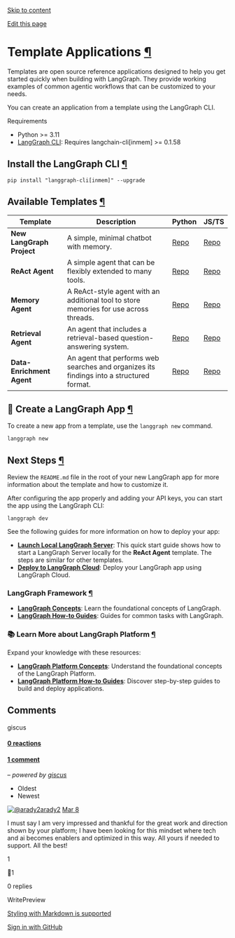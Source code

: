 [Skip to content](https://langchain-ai.github.io/langgraph/concepts/template_applications/#template-applications)

[Edit this page](https://github.com/langchain-ai/langgraph/edit/main/docs/docs/concepts/template_applications.md "Edit this page")

# Template Applications [¶](https://langchain-ai.github.io/langgraph/concepts/template_applications/\#template-applications "Permanent link")

Templates are open source reference applications designed to help you get started quickly when building with LangGraph. They provide working examples of common agentic workflows that can be customized to your needs.

You can create an application from a template using the LangGraph CLI.

Requirements

- Python >= 3.11
- [LangGraph CLI](https://langchain-ai.github.io/langgraph/cloud/reference/cli/): Requires langchain-cli\[inmem\] >= 0.1.58

## Install the LangGraph CLI [¶](https://langchain-ai.github.io/langgraph/concepts/template_applications/\#install-the-langgraph-cli "Permanent link")

```md-code__content
pip install "langgraph-cli[inmem]" --upgrade

```

## Available Templates [¶](https://langchain-ai.github.io/langgraph/concepts/template_applications/\#available-templates "Permanent link")

| Template | Description | Python | JS/TS |
| --- | --- | --- | --- |
| **New LangGraph Project** | A simple, minimal chatbot with memory. | [Repo](https://github.com/langchain-ai/new-langgraph-project) | [Repo](https://github.com/langchain-ai/new-langgraphjs-project) |
| **ReAct Agent** | A simple agent that can be flexibly extended to many tools. | [Repo](https://github.com/langchain-ai/react-agent) | [Repo](https://github.com/langchain-ai/react-agent-js) |
| **Memory Agent** | A ReAct-style agent with an additional tool to store memories for use across threads. | [Repo](https://github.com/langchain-ai/memory-agent) | [Repo](https://github.com/langchain-ai/memory-agent-js) |
| **Retrieval Agent** | An agent that includes a retrieval-based question-answering system. | [Repo](https://github.com/langchain-ai/retrieval-agent-template) | [Repo](https://github.com/langchain-ai/retrieval-agent-template-js) |
| **Data-Enrichment Agent** | An agent that performs web searches and organizes its findings into a structured format. | [Repo](https://github.com/langchain-ai/data-enrichment) | [Repo](https://github.com/langchain-ai/data-enrichment-js) |

## 🌱 Create a LangGraph App [¶](https://langchain-ai.github.io/langgraph/concepts/template_applications/\#create-a-langgraph-app "Permanent link")

To create a new app from a template, use the `langgraph new` command.

```md-code__content
langgraph new

```

## Next Steps [¶](https://langchain-ai.github.io/langgraph/concepts/template_applications/\#next-steps "Permanent link")

Review the `README.md` file in the root of your new LangGraph app for more information about the template and how to customize it.

After configuring the app properly and adding your API keys, you can start the app using the LangGraph CLI:

```md-code__content
langgraph dev

```

See the following guides for more information on how to deploy your app:

- **[Launch Local LangGraph Server](https://langchain-ai.github.io/langgraph/tutorials/langgraph-platform/local-server/)**: This quick start guide shows how to start a LangGraph Server locally for the **ReAct Agent** template. The steps are similar for other templates.
- **[Deploy to LangGraph Cloud](https://langchain-ai.github.io/langgraph/cloud/quick_start/)**: Deploy your LangGraph app using LangGraph Cloud.

### LangGraph Framework [¶](https://langchain-ai.github.io/langgraph/concepts/template_applications/\#langgraph-framework "Permanent link")

- **[LangGraph Concepts](https://langchain-ai.github.io/langgraph/concepts/)**: Learn the foundational concepts of LangGraph.
- **[LangGraph How-to Guides](https://langchain-ai.github.io/langgraph/how-tos/)**: Guides for common tasks with LangGraph.

### 📚 Learn More about LangGraph Platform [¶](https://langchain-ai.github.io/langgraph/concepts/template_applications/\#learn-more-about-langgraph-platform "Permanent link")

Expand your knowledge with these resources:

- **[LangGraph Platform Concepts](https://langchain-ai.github.io/langgraph/concepts/#langgraph-platform)**: Understand the foundational concepts of the LangGraph Platform.
- **[LangGraph Platform How-to Guides](https://langchain-ai.github.io/langgraph/how-tos/#langgraph-platform)**: Discover step-by-step guides to build and deploy applications.

## Comments

giscus

#### [0 reactions](https://github.com/langchain-ai/langgraph/discussions/3752)

#### [1 comment](https://github.com/langchain-ai/langgraph/discussions/3752)

_– powered by [giscus](https://giscus.app/)_

- Oldest
- Newest

[![@arady2](https://avatars.githubusercontent.com/u/191402803?v=4)arady2](https://github.com/arady2) [Mar 8](https://github.com/langchain-ai/langgraph/discussions/3752#discussioncomment-12437171)

I must say I am very impressed and thankful for the great work and direction shown by your platform; I have been looking for this mindset where tech and ai becomes enablers and optimized in this way. All yours if needed to support. All the best!

1

🚀1

0 replies

WritePreview

[Styling with Markdown is supported](https://guides.github.com/features/mastering-markdown/ "Styling with Markdown is supported")

[Sign in with GitHub](https://giscus.app/api/oauth/authorize?redirect_uri=https%3A%2F%2Flangchain-ai.github.io%2Flanggraph%2Fconcepts%2Ftemplate_applications%2F)